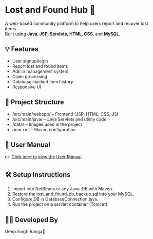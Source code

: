 # Lost and Found Hub 🧳

A web-based community platform to help users report and recover lost items.  
Built using **Java, JSP, Servlets, HTML, CSS**, and **MySQL**.

## 💡 Features
- User signup/login
- Report lost and found items
- Admin management system
- Claim processing
- Database-backed item history
- Responsive UI

## 📂 Project Structure
- /src/main/webapp/ – Frontend (JSP, HTML, CSS, JS)
- /src/main/java/ – Java Servlets and utility code
- /data/ – Images used in the project
- pom.xml – Maven configuration

## 📘 User Manual
👉 [Click here to view the User Manual](src/main/webapp/documentation.html)

## 🛠️ Setup Instructions
1. Import into NetBeans or any Java IDE with Maven.
2. Restore the lost_and_found_db_backup.sql into your MySQL.
3. Configure DB in DatabaseConnection.java.
4. Run the project on a servlet container (Tomcat).

## 👨‍💻 Developed By
Deep Singh Banga🙌

